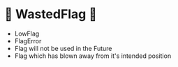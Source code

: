 # 🔺 WastedFlag 🔺

- LowFlag
- FlagError
- Flag will not be used in the Future
- Flag which has blown away from it's intended position

<!-- @include: /../Placeholder_RouteProfile.md -->